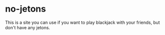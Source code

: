 # no-jetons
This is a site you can use if you want to play blackjack with your friends, but don't have any jetons.
